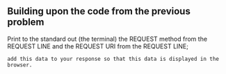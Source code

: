 <h2>Building upon the code from the previous problem</h2>

<p>Print to the standard out (the terminal) the REQUEST method 
    from the REQUEST LINE and the 
    REQUEST URI from the REQUEST LINE;

    add this data to your response so that this data is displayed in the browser.
</p>